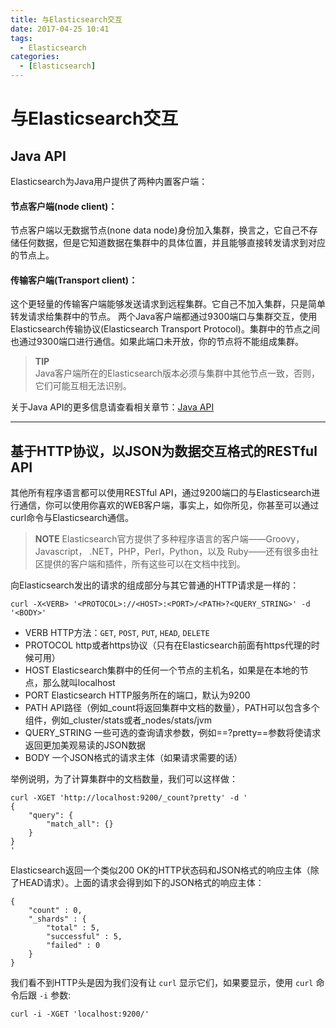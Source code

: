 ```yaml
---
title: 与Elasticsearch交互
date: 2017-04-25 10:41
tags: 
  - Elasticsearch
categories:
  - [Elasticsearch]
---
```


# 与Elasticsearch交互

## Java API
Elasticsearch为Java用户提供了两种内置客户端：

#### 节点客户端(node client)：

节点客户端以无数据节点(none data node)身份加入集群，换言之，它自己不存储任何数据，但是它知道数据在集群中的具体位置，并且能够直接转发请求到对应的节点上。

#### 传输客户端(Transport client)：
这个更轻量的传输客户端能够发送请求到远程集群。它自己不加入集群，只是简单转发请求给集群中的节点。
两个Java客户端都通过9300端口与集群交互，使用Elasticsearch传输协议(Elasticsearch Transport Protocol)。集群中的节点之间也通过9300端口进行通信。如果此端口未开放，你的节点将不能组成集群。

>**TIP**  
>Java客户端所在的Elasticsearch版本必须与集群中其他节点一致，否则，它们可能互相无法识别。


关于Java API的更多信息请查看相关章节：[Java API](https://www.elastic.co/guide/index.html)

---

## 基于HTTP协议，以JSON为数据交互格式的RESTful API

其他所有程序语言都可以使用RESTful API，通过9200端口的与Elasticsearch进行通信，你可以使用你喜欢的WEB客户端，事实上，如你所见，你甚至可以通过curl命令与Elasticsearch通信。

>**NOTE** 
>Elasticsearch官方提供了多种程序语言的客户端——Groovy，Javascript， .NET，PHP，Perl，Python，以及 Ruby——还有很多由社区提供的客户端和插件，所有这些可以在文档中找到。

向Elasticsearch发出的请求的组成部分与其它普通的HTTP请求是一样的：
```
curl -X<VERB> '<PROTOCOL>://<HOST>:<PORT>/<PATH>?<QUERY_STRING>' -d '<BODY>'
```
- VERB HTTP方法：`GET`, `POST`, `PUT`, `HEAD`, `DELETE`  
- PROTOCOL http或者https协议（只有在Elasticsearch前面有https代理的时候可用）
- HOST Elasticsearch集群中的任何一个节点的主机名，如果是在本地的节点，那么就叫localhost
- PORT Elasticsearch HTTP服务所在的端口，默认为9200
- PATH API路径（例如_count将返回集群中文档的数量），PATH可以包含多个组件，例如_cluster/stats或者_nodes/stats/jvm
- QUERY_STRING 一些可选的查询请求参数，例如==?pretty==参数将使请求返回更加美观易读的JSON数据
- BODY 一个JSON格式的请求主体（如果请求需要的话）

举例说明，为了计算集群中的文档数量，我们可以这样做：

```
curl -XGET 'http://localhost:9200/_count?pretty' -d '
{
    "query": {
        "match_all": {}
    }
}
'
```
Elasticsearch返回一个类似200 OK的HTTP状态码和JSON格式的响应主体（除了HEAD请求）。上面的请求会得到如下的JSON格式的响应主体：
```
{
    "count" : 0,
    "_shards" : {
        "total" : 5,
        "successful" : 5,
        "failed" : 0
    }
}
```

我们看不到HTTP头是因为我们没有让 `curl` 显示它们，如果要显示，使用 `curl` 命令后跟 `-i` 参数:
```
curl -i -XGET 'localhost:9200/'
```
